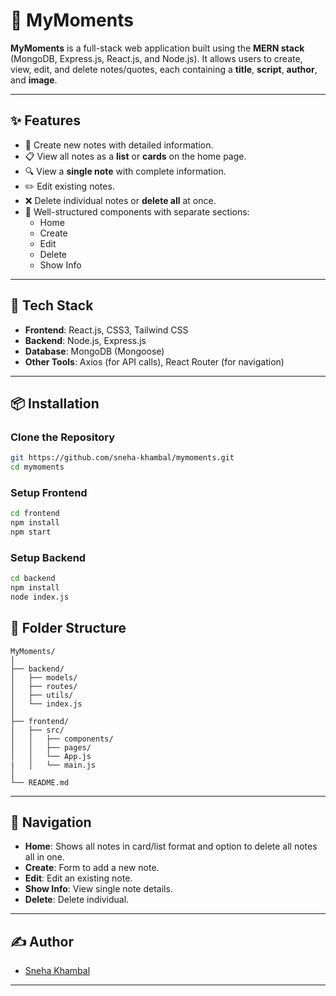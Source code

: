 # 📓 MyMoments

**MyMoments** is a full-stack web application built using the **MERN stack** (MongoDB, Express.js, React.js, and Node.js). It allows users to create, view, edit, and delete notes/quotes, each containing a **title**, **script**, **author**, and **image**.

---

## ✨ Features

- 📝 Create new notes with detailed information.
- 📋 View all notes as a **list** or **cards** on the home page.
- 🔍 View a **single note** with complete information.
- ✏️ Edit existing notes.
- ❌ Delete individual notes or **delete all** at once.
- 📁 Well-structured components with separate sections:
  - Home
  - Create
  - Edit
  - Delete
  - Show Info

---

## 🚀 Tech Stack

- **Frontend**: React.js, CSS3, Tailwind CSS
- **Backend**: Node.js, Express.js
- **Database**: MongoDB (Mongoose)
- **Other Tools**: Axios (for API calls), React Router (for navigation)

---

## 📦 Installation

### Clone the Repository

```bash
git https://github.com/sneha-khambal/mymoments.git
cd mymoments
```

### Setup Frontend

```bash
cd frontend
npm install
npm start
```

### Setup Backend

```bash
cd backend
npm install
node index.js
```

 

## 📁 Folder Structure

```
MyMoments/
│
├── backend/
│   ├── models/
│   ├── routes/
│   ├── utils/
│   └── index.js
│
├── frontend/
│   ├── src/
│   │   ├── components/
│   │   ├── pages/
│   │   └── App.js
|   │   └── main.js
│
└── README.md
```

---

## 🧭 Navigation

- **Home**: Shows all notes in card/list format and option to delete all notes all in one.
- **Create**: Form to add a new note.
- **Edit**: Edit an existing note.
- **Show Info**: View single note details.
- **Delete**: Delete individual.

---

## ✍️ Author

- [Sneha Khambal](https://github.com/sneha-khambal)

---
 
 

